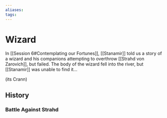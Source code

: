 ```yaml
---
aliases: 
tags: 
---
```


# Wizard

In [[Session 6#Contemplating our Fortunes]], [[Stanamir]] told us a story of a wizard and his companions attempting to overthrow [[Strahd von Zarovich]], but failed.  The body of the wizard fell into the river, but [[Stanamir]] was unable to find it... 

(its Crann)


## History

### Battle Against Strahd

